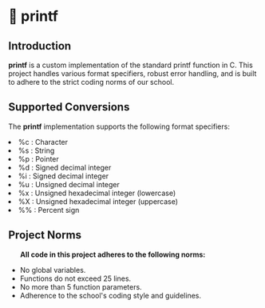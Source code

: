 # 🦅 printf</li>

## Introduction

**printf** is a custom implementation of the standard printf function in C. This project handles various format specifiers, robust error handling, and is built to adhere to the strict coding norms of our school.

## Supported Conversions

The **printf** implementation supports the following format specifiers:

<li> %c : Character
<li> %s : String
<li> %p : Pointer
<li> %d : Signed decimal integer
<li> %i : Signed decimal integer
<li> %u : Unsigned decimal integer
<li> %x : Unsigned hexadecimal integer (lowercase)
<li> %X : Unsigned hexadecimal integer (uppercase)
<li> %% : Percent sign

## Project Norms
<ul style="font-size: 14px;">

**All code in this project adheres to the following norms:**

<li> No global variables.

<li> Functions do not exceed 25 lines.

<li> No more than 5 function parameters.

<li> Adherence to the school's coding style and guidelines.
